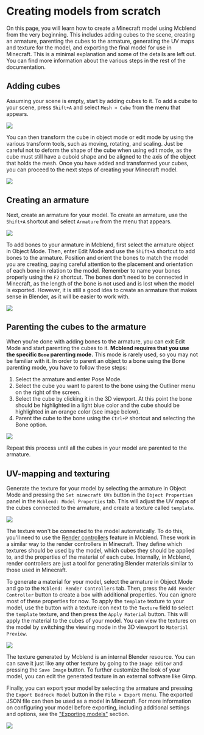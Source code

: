 # Creating models from scratch

On this page, you will learn how to create a Minecraft model using Mcblend from the very beginning. This includes adding cubes to the scene, creating an armature, parenting the cubes to the armature, generating the UV maps and texture for the model, and exporting the final model for use in Minecraft. This is a minimal explanation and some of the details are left out. You can find more information about the various steps in the rest of the documentation.

## Adding cubes

Assuming your scene is empty, start by adding cubes to it. To add a cube to your scene, press `Shift+A` and select `Mesh > Cube` from the menu that appears.

![](/img/modeling/add_cube.png)

You can then transform the cube in object mode or edit mode by using the various transform tools, such as moving, rotating, and scaling. Just be careful not to deform the shape of the cube when using edit mode, as the cube must still have a cuboid shape and be aligned to the axis of the object that holds the mesh. Once you have added and transformed your cubes, you can proceed to the next steps of creating your Minecraft model.

![](/img/modeling/model_shape.png)

## Creating an armature

Next, create an armature for your model. To create an armature, use the `Shift+A` shortcut and select `Armature` from the menu that appears.

![](/img/modeling/add_armature.png)

To add bones to your armature in Mcblend, first select the armature object in Object Mode. Then, enter Edit Mode and use the `Shift+A` shortcut to add bones to the armature. Position and orient the bones to match the model you are creating, paying careful attention to the placement and orientation of each bone in relation to the model. Remember to name your bones properly using the `F2` shortcut. The bones don't need to be connected in Minecraft, as the length of the bone is not used and is lost when the model is exported. However, it is still a good idea to create an armature that makes sense in Blender, as it will be easier to work with.

![](/img/modeling/armature.png)

## Parenting the cubes to the armature

When you're done with adding bones to the armature, you can exit Edit Mode and start parenting the cubes to it. **Mcblend requires that you use the specific `Bone` parenting mode.** This mode is rarely used, so you may not be familiar with it. In order to parent an object to a bone using the Bone parenting mode, you have to follow these steps:

1. Select the armature and enter Pose Mode.
2. Select the cube you want to parent to the bone using the Outliner menu on the right of the screen.
3. Select the cube by clicking it in the 3D viewport. At this point the bone should be highlighted in a light blue color and the cube should be highlighted in an orange color (see image below).
4. Parent the cube to the bone using the `Ctrl+P` shortcut and selecting the Bone option.

![](/img/modeling/bone_parenting.png)

Repeat this process until all the cubes in your model are parented to the armature.

## UV-mapping and texturing

Generate the texture for your model by selecting the armature in Object Mode and pressing the `Set minecraft UVs` button in the `Object Properties` panel in the `Mcblend: Model Properties` tab. This will adjust the UV maps of the cubes connected to the armature, and create a texture called `template`.

![](/img/modeling/set_minecraft_uvs.png)

The texture won't be connected to the model automatically. To do this, you'll need to use the [Render controllers](/texturing_and_uv_mapping/materials_and_render_controllers) feature in Mcblend. These work in a similar way to the render controllers in Minecraft. They define which textures should be used by the model, which cubes they should be applied to, and the properties of the material of each cube. Internally, in Mcblend, render controllers are just a tool for generating Blender materials similar to those used in Minecraft.

To generate a material for your model, select the armature in Object Mode and go to the `Mcblend: Render Controllers` tab. Then, press the `Add Render Controller` button to create a box with additional properties. You can ignore most of these properties for now. To apply the `template` texture to your model, use the button with a texture icon next to the `Texture` field to select the `template` texture, and then press the `Apply Material` button. This will apply the material to the cubes of your model. You can view the textures on the model by switching the viewing mode in the 3D viewport to `Material Preview`.

![](/img/modeling/applied_texture.png)

The texture generated by Mcblend is an internal Blender resource. You can can save it just like any other texture by going to the `Image Editor` and pressing the `Save Image` button. To further customize the look of your model, you can edit the generated texture in an external software like Gimp.

Finally, you can export your model by selecting the armature and pressing the `Export Bedrock Model` button in the `File > Export` menu. The exported JSON file can then be used as a model in Minecraft. For more information on configuring your model before exporting, including additional settings and options, see the ["Exporting models"](/modeling/exporting_models) section.

![](/img/modeling/exporting_model.png)
